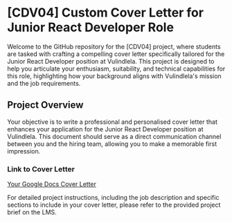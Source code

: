 # [CDV04] Custom Cover Letter for Junior React Developer Role

Welcome to the GitHub repository for the [CDV04] project, where students are tasked with crafting a compelling cover letter specifically tailored for the Junior React Developer position at Vulindlela. This project is designed to help you articulate your enthusiasm, suitability, and technical capabilities for this role, highlighting how your background aligns with Vulindlela's mission and the job requirements.

## Project Overview

Your objective is to write a professional and personalised cover letter that enhances your application for the Junior React Developer position at Vulindlela. This document should serve as a direct communication channel between you and the hiring team, allowing you to make a memorable first impression.


### Link to Cover Letter
[Your Google Docs Cover Letter](<[insert your Google Docs link here](https://docs.google.com/document/d/1Fya9C8ZfwF0GH1e5xGRCChoM5OWBEcqxDW9UmLPzXVk/edit)>)

For detailed project instructions, including the job description and specific sections to include in your cover letter, please refer to the provided project brief on the LMS.


